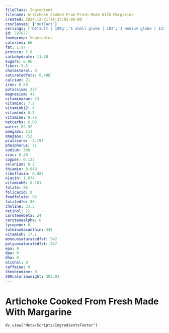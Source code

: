 ```yaml
---
fileClass: Ingredient
filename: Artichoke Cooked From Fresh Made With Margarine
created: 2024-12-21T19:27:02-06:00
cssclasses: ['nutFact']
servings: ['Default | 100g','1 small globe | 103','1 medium globe | 125','1 large globe | 157','1 cup, hearts | 173','1 heart | 28']
id: 787877
foodgroup: Vegetables
calories: 66
fat: 1.97
protein: 2.8
carbohydrate: 11.58
sugars: 0.96
fiber: 5.5
cholesterol: 0
saturatedfats: 0.408
calcium: 21
iron: 0.59
potassium: 277
magnesium: 41
vitaminarae: 23
vitaminc: 7.2
vitaminb12: 0
vitamind: 0.1
vitamine: 0.76
netcarbs: 6.08
water: 82.32
omega3s: 111
omega6s: 753
pralscore: -3.197
phosphorus: 71
sodium: 300
zinc: 0.39
copper: 0.123
selenium: 0.2
thiamin: 0.049
riboflavin: 0.087
niacin: 1.074
vitaminb6: 0.181
folate: 86
folicacid: 0
foodfolate: 86
folatedfe: 86
choline: 33.5
retinol: 21
carotenebeta: 24
carotenealpha: 0
lycopene: 0
luteinzeaxanthin: 449
vitamink: 17.1
monounsaturatedfat: 542
polyunsaturatedfat: 867
epa: 0
dpa: 0
dha: 0
alcohol: 0
caffeine: 0
theobromine: 0
200calorieweight: 303.03
---
```


# Artichoke Cooked From Fresh Made With Margarine

```dataviewjs
dv.view("Meta/Scripts/IngredientsFooter")
```